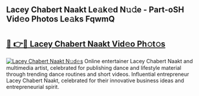 ## Lacey Chabert Naakt Le𝚊k𝚎d N𝚞𝚍e - Part-oSH Vid𝚎o Photos Le𝚊ks FqwmQ

# <h2><a href="http://fbaed5g.evod.top/?m=Lacey+Chabert+Naakt">🔗 👉🔴 Lacey Chabert Naakt Vid𝚎o Ph𝚘t𝚘s</a></h2>

[![Lacey Chabert Naakt N𝚞d𝚎s](https://i.imgur.com/8V9OHl7.gif)](http://fbaed5g.evod.top/?m=Lacey+Chabert+Naakt)
Online entertainer Lacey Chabert Naakt and multimedia artist, celebrated for publishing dance and lifestyle material through trending dance routines and short videos. Influential entrepreneur Lacey Chabert Naakt, celebrated for their innovative business ideas and entrepreneurial spirit. 
